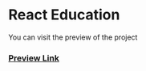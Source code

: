# React Education

You can visit the preview of the project
### [**Preview Link**](https://pointless-humor.surge.sh/)